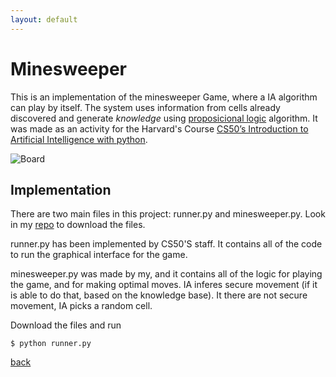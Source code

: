 ```yaml
---
layout: default
---
```

# Minesweeper

This is an implementation of the minesweeper Game, where a IA algorithm can play by itself. The system uses information from cells already discovered and generate _knowledge_ using  [proposicional logic](https://en.wikipedia.org/wiki/Propositional_calculus) algorithm. It was made as an activity for the Harvard's Course [CS50’s Introduction to Artificial Intelligence with python](https://cs50.harvard.edu/ai/2020/). 

![Board](https://cs50.harvard.edu/ai/2020/projects/1/minesweeper/images/game.png)


## Implementation

There are two main files in this project: runner.py and minesweeper.py. Look in my [repo](https://github.com/Marouxet/cs50/tree/01-minesweeper) to download the files. 

runner.py has been implemented by CS50'S staff. It contains all of the code to run the graphical interface for the game.

minesweeper.py was made by my, and it contains all of the logic for playing the game, and for making optimal moves. 
IA inferes secure movement (if it is able to do that, based on the knowledge base). It there are not secure movement, IA picks a random cell.


Download the files and run  

```
$ python runner.py
```

[back](./)
